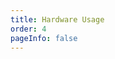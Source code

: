 ```yaml
---
title: Hardware Usage
order: 4
pageInfo: false
---
```


<VidStack
  src="https://likeyou156156.online:9000/lky/VEX/VEX2150/video/vex2150完整版.webm"
/>
